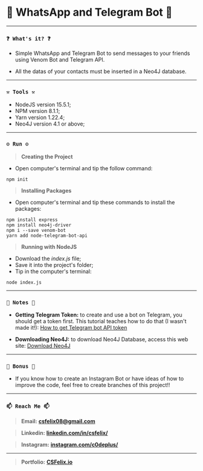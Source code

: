 # 🌟 WhatsApp and Telegram Bot 🌟

----
### `❓ What's it? ❓`

* Simple WhatsApp and Telegram Bot to send messages to your friends using Venom Bot and Telegram API.

* All the datas of your contacts must be inserted in a Neo4J database.

----
### `⚒️ Tools ⚒️`

* NodeJS version 15.5.1;
* NPM version 8.1.1;
* Yarn version 1.22.4;
* Neo4J version 4.1 or above;


----
### `⚙️ Run ⚙️`

> **Creating the Project**

* Open computer's terminal and tip the follow command:

```
npm init
```

> **Installing Packages**

* Open computer's terminal and tip these commands to install the packages:

```
npm install express
npm install neo4j-driver
npm i --save venom-bot
yarn add node-telegram-bot-api
```

> **Running with NodeJS**

* Download the _index.js_ file;
* Save it into the project's folder;
* Tip in the computer's terminal:

```
node index.js
```

----
### `📝 Notes 📝`

* **Getting Telegram Token:** to create and use a bot on Telegram, you should get a token first. This tutorial teaches how to do that (I wasn't made it!): [How to get Telegram bot API token](https://www.siteguarding.com/en/how-to-get-telegram-bot-api-token)

* **Downloading Neo4J:** to download Neo4J Database, access this web site: [Download Neo4J](https://neo4j.com/download/)

----
### `🎁 Bonus 🎁`

* If you know how to create an Instagram Bot or have ideas of how to improve the code, feel free to create branches of this project!!

----
### `📫 Reach Me 📫`

> **Email:** **[csfelix08@gmail.com](mailto:csfelix08@gmail.com?)**

> **Linkedin:** **[linkedin.com/in/csfelix/](https://www.linkedin.com/in/csfelix/)**

> **Instagram:** **[instagram.com/c0deplus/](https://www.instagram.com/c0deplus/)**

----

> **Portfolio:** **[CSFelix.io](https://csfelix.github.io/)**
